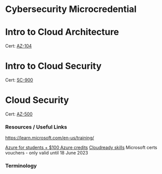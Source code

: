 # Cybersecurity Microcredential

# Intro to Cloud Architecture

Cert: [AZ-104](https://learn.microsoft.com/en-us/certifications/resources/study-guides/az-104)

# Intro to Cloud Security

Cert: [SC-900](https://learn.microsoft.com/en-us/certifications/resources/study-guides/sc-900)

# Cloud Security

Cert: [AZ-500](https://learn.microsoft.com/en-us/certifications/resources/study-guides/az-500)


### Resources / Useful Links

https://learn.microsoft.com/en-us/training/

[Azure for students + $100 Azure credits](https://azure.microsoft.com/en-us/free/students/) 
[Cloudready skills](https://msftstudentcert.cloudreadyskills.com/) 
Microsoft certs vouchers - only valid until 18 June 2023

### Terminology

